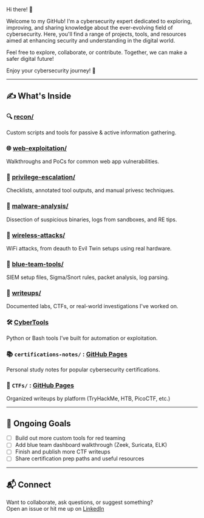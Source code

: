 Hi there! 👋

Welcome to my GitHub! I'm a cybersecurity expert dedicated to exploring, improving, and sharing knowledge about the ever-evolving field of cybersecurity. Here, you'll find a range of projects, tools, and resources aimed at enhancing security and understanding in the digital world.

Feel free to explore, collaborate, or contribute. Together, we can make a safer digital future!

Enjoy your cybersecurity journey! 🚀


---

## ✍️ What's Inside

### 🔍 [recon/](https://github.com/chouaibkhadraoui/recon)
Custom scripts and tools for passive & active information gathering.

### 🌐 [web-exploitation/](https://github.com/chouaibkhadraoui/web-exploitation)
Walkthroughs and PoCs for common web app vulnerabilities.

### 🧱 [privilege-escalation/](https://github.com/chouaibkhadraoui/privilege-escalation)
Checklists, annotated tool outputs, and manual privesc techniques.

### 🧬 [malware-analysis/](https://github.com/chouaibkhadraoui/malware-analysis)
Dissection of suspicious binaries, logs from sandboxes, and RE tips.

### 📡 [wireless-attacks/](https://github.com/chouaibkhadraoui/wireless-attacks)
WiFi attacks, from deauth to Evil Twin setups using real hardware.

### 🔵 [blue-team-tools/](https://github.com/chouaibkhadraoui/blue-team-tools)
SIEM setup files, Sigma/Snort rules, packet analysis, log parsing.

### 📝 [writeups/](https://medium.com/@khadraoui.chouaib)
Documented labs, CTFs, or real-world investigations I've worked on.

### 🛠️ [CyberTools](https://github.com/chouaibkhadraoui/CyberTools)
Python or Bash tools I’ve built for automation or exploitation.

### 📚 `certifications-notes/` : [GitHub Pages](https://pages.github.com/)
Personal study notes for popular cybersecurity certifications.

### 🎯 `CTFs/` : [GitHub Pages](https://pages.github.com/)
Organized writeups by platform (TryHackMe, HTB, PicoCTF, etc.)

---

## 🚧 Ongoing Goals

- [ ] Build out more custom tools for red teaming  
- [ ] Add blue team dashboard walkthrough (Zeek, Suricata, ELK)  
- [ ] Finish and publish more CTF writeups  
- [ ] Share certification prep paths and useful resources  

---

## 📬 Connect

Want to collaborate, ask questions, or suggest something?  
Open an issue or hit me up on [LinkedIn](https://www.linkedin.com/in/chouaib-khadraoui-82005814a/) 



